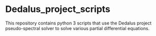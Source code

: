 # Dedalus_project_scripts
This repository contains python 3 scripts that use the Dedalus project pseudo-spectral solver to solve various partial differential equations.

